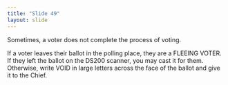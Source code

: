 ```yaml
---
title: "Slide 49"
layout: slide
---
```


Sometimes, a voter does not complete the process of voting.

If a voter leaves their ballot in the polling place, they are a FLEEING VOTER. If they left the ballot on the DS200 scanner, you may cast it for them. Otherwise, write VOID in large letters across the face of the ballot and give it to the Chief.